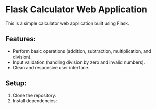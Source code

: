 # Flask Calculator Web Application

This is a simple calculator web application built using Flask.

## Features:
- Perform basic operations (addition, subtraction, multiplication, and division).
- Input validation (handling division by zero and invalid numbers).
- Clean and responsive user interface.

## Setup:
1. Clone the repository.
2. Install dependencies:
